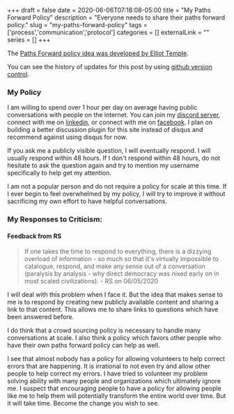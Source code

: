 +++ 
draft = false
date = 2020-06-06T07:18:08-05:00
title = "My Paths Forward Policy"
description = "Everyone needs to share their paths forward policy."
slug = "my-paths-forward-policy" 
tags = ['process','communication','protocol']
categories = []
externalLink = ""
series = []
+++

The [Paths Forward policy idea was developed by Elliot Temple](http://fallibleideas.com/paths-forward).

You can see the history of updates for this post by using [github version control](https://github.com/heroLFG/hugo-herolfg-site/commits/dev/content/posts/a-world-without-hunger.md).

### My Policy

I am willing to spend over 1 hour per day on average having public conversations with people on the internet.  You can join my [discord server](https://discord.gg/wTsBWce), connect with me on [linkedin](https://www.linkedin.com/in/herolfg/), or connect with me on [facebook](https://www.facebook.com/herolfgdotcom).  I plan on building a better discussion plugin for this site instead of disqus and recommend against using disqus for now.

If you ask me a publicly visible question, I will eventually respond.  I will usually respond within 48 hours.  If I don't respond within 48 hours, do not hesitate to ask the question again and try to mention my username specifically to help get my attention.

I am not a popular person and do not require a policy for scale at this time.  If I ever begin to feel overwhelmed by my policy, I will try to improve it without sacrificing my own effort to have helpful conversations.

### My Responses to Criticism:

#### Feedback from RS

> If one takes the time to respond to everything, there is a dizzying overload of information - so much so that it's virtually impossible to catalogue, respond, and make any sense out of a conversation (paralysis by analysis - why direct democracy was nixed early on in most scaled civilizations). - RS on 06/05/2020

I will deal with this problem when I face it.  But the idea that makes sense to me is to respond by creating new publicly available content and sharing a link to that content.  This allows me to share links to questions which have been answered before.

I do think that a crowd sourcing policy is necessary to handle many conversations at scale.  I also think a policy which favors other people who have their own paths forward policy can help as well.

I see that almost nobody has a policy for allowing volunteers to help correct errors that are happening.  It is irrational to not even try and allow other people to help correct my errors.  I have tried to volunteer my problem solving ability with many people and organizations which ultimately ignore me.  I suspect that encouraging people to have a policy for allowing people like me to help them will potentially transform the entire world over time.  But it will take time.  Become the change you wish to see.
